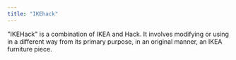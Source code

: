 ```yaml
---
title: "IKEhack"
---
```


"IKEHack" is a combination of IKEA and Hack. It involves modifying or using in a different way from its primary purpose, in an original manner, an IKEA furniture piece.